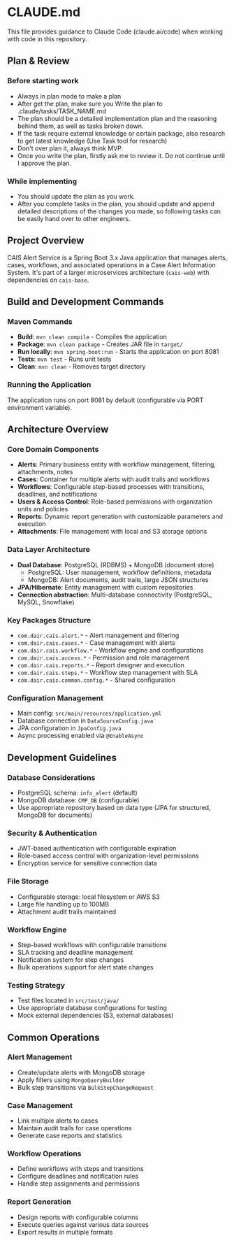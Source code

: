 # CLAUDE.md

This file provides guidance to Claude Code (claude.ai/code) when working with code in this repository.

## Plan & Review

### Before starting work
- Always in plan mode to make a plan
- After get the plan, make sure you Write the plan to .claude/tasks/TASK_NAME.md
- The plan should be a detailed implementation plan and the reasoning behind them, as well as tasks broken down.
- If the task require external knowledge or certain package, also research to get latest knowledge (Use Task tool for research)
- Don't over plan it, always think MVP.
- Once you write the plan, firstly ask me to review it. Do not continue until I approve the plan.

### While implementing
- You should update the plan as you work.
- After you complete tasks in the plan, you should update and append detailed descriptions of the changes you made, so following tasks can be easily hand over to other engineers.

## Project Overview

CAIS Alert Service is a Spring Boot 3.x Java application that manages alerts, cases, workflows, and associated operations in a Case Alert Information System. It's part of a larger microservices architecture (`cais-web`) with dependencies on `cais-base`.

## Build and Development Commands

### Maven Commands
- **Build**: `mvn clean compile` - Compiles the application
- **Package**: `mvn clean package` - Creates JAR file in `target/`
- **Run locally**: `mvn spring-boot:run` - Starts the application on port 8081
- **Tests**: `mvn test` - Runs unit tests
- **Clean**: `mvn clean` - Removes target directory

### Running the Application
The application runs on port 8081 by default (configurable via PORT environment variable).

## Architecture Overview

### Core Domain Components
- **Alerts**: Primary business entity with workflow management, filtering, attachments, notes
- **Cases**: Container for multiple alerts with audit trails and workflows  
- **Workflows**: Configurable step-based processes with transitions, deadlines, and notifications
- **Users & Access Control**: Role-based permissions with organization units and policies
- **Reports**: Dynamic report generation with customizable parameters and execution
- **Attachments**: File management with local and S3 storage options

### Data Layer Architecture
- **Dual Database**: PostgreSQL (RDBMS) + MongoDB (document store)
  - PostgreSQL: User management, workflow definitions, metadata
  - MongoDB: Alert documents, audit trails, large JSON structures
- **JPA/Hibernate**: Entity management with custom repositories
- **Connection abstraction**: Multi-database connectivity (PostgreSQL, MySQL, Snowflake)

### Key Packages Structure
- `com.dair.cais.alert.*` - Alert management and filtering
- `com.dair.cais.cases.*` - Case management with alerts
- `com.dair.cais.workflow.*` - Workflow engine and configurations  
- `com.dair.cais.access.*` - Permission and role management
- `com.dair.cais.reports.*` - Report designer and execution
- `com.dair.cais.steps.*` - Workflow step management with SLA
- `com.dair.cais.common.config.*` - Shared configuration

### Configuration Management
- Main config: `src/main/resources/application.yml`
- Database connection in `DataSourceConfig.java`
- JPA configuration in `JpaConfig.java`
- Async processing enabled via `@EnableAsync`

## Development Guidelines

### Database Considerations
- PostgreSQL schema: `info_alert` (default)
- MongoDB database: `CMP_DB` (configurable)
- Use appropriate repository based on data type (JPA for structured, MongoDB for documents)

### Security & Authentication
- JWT-based authentication with configurable expiration
- Role-based access control with organization-level permissions
- Encryption service for sensitive connection data

### File Storage
- Configurable storage: local filesystem or AWS S3
- Large file handling up to 100MB
- Attachment audit trails maintained

### Workflow Engine
- Step-based workflows with configurable transitions
- SLA tracking and deadline management
- Notification system for step changes
- Bulk operations support for alert state changes

### Testing Strategy
- Test files located in `src/test/java/`
- Use appropriate database configurations for testing
- Mock external dependencies (S3, external databases)

## Common Operations

### Alert Management
- Create/update alerts with MongoDB storage
- Apply filters using `MongoQueryBuilder`
- Bulk step transitions via `BulkStepChangeRequest`

### Case Management  
- Link multiple alerts to cases
- Maintain audit trails for case operations
- Generate case reports and statistics

### Workflow Operations
- Define workflows with steps and transitions
- Configure deadlines and notification rules
- Handle step assignments and permissions

### Report Generation
- Design reports with configurable columns
- Execute queries against various data sources
- Export results in multiple formats